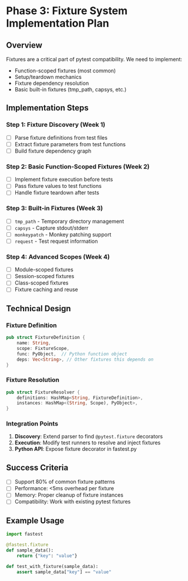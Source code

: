 # Phase 3: Fixture System Implementation Plan

## Overview
Fixtures are a critical part of pytest compatibility. We need to implement:
- Function-scoped fixtures (most common)
- Setup/teardown mechanics
- Fixture dependency resolution
- Basic built-in fixtures (tmp_path, capsys, etc.)

## Implementation Steps

### Step 1: Fixture Discovery (Week 1)
- [ ] Parse fixture definitions from test files
- [ ] Extract fixture parameters from test functions
- [ ] Build fixture dependency graph

### Step 2: Basic Function-Scoped Fixtures (Week 2)
- [ ] Implement fixture execution before tests
- [ ] Pass fixture values to test functions
- [ ] Handle fixture teardown after tests

### Step 3: Built-in Fixtures (Week 3)
- [ ] `tmp_path` - Temporary directory management
- [ ] `capsys` - Capture stdout/stderr
- [ ] `monkeypatch` - Monkey patching support
- [ ] `request` - Test request information

### Step 4: Advanced Scopes (Week 4)
- [ ] Module-scoped fixtures
- [ ] Session-scoped fixtures
- [ ] Class-scoped fixtures
- [ ] Fixture caching and reuse

## Technical Design

### Fixture Definition
```rust
pub struct FixtureDefinition {
    name: String,
    scope: FixtureScope,
    func: PyObject,  // Python function object
    deps: Vec<String>, // Other fixtures this depends on
}
```

### Fixture Resolution
```rust
pub struct FixtureResolver {
    definitions: HashMap<String, FixtureDefinition>,
    instances: HashMap<(String, Scope), PyObject>,
}
```

### Integration Points
1. **Discovery**: Extend parser to find `@pytest.fixture` decorators
2. **Execution**: Modify test runners to resolve and inject fixtures
3. **Python API**: Expose fixture decorator in fastest.py

## Success Criteria
- [ ] Support 80% of common fixture patterns
- [ ] Performance: <5ms overhead per fixture
- [ ] Memory: Proper cleanup of fixture instances
- [ ] Compatibility: Work with existing pytest fixtures

## Example Usage
```python
import fastest

@fastest.fixture
def sample_data():
    return {"key": "value"}

def test_with_fixture(sample_data):
    assert sample_data["key"] == "value"
``` 